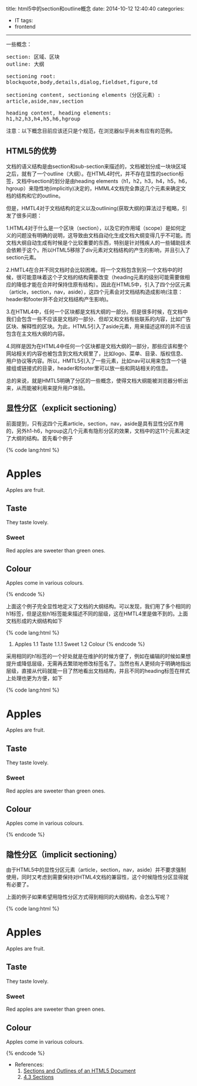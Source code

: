 title: html5中的section和outline概念
date: 2014-10-12 12:40:40
categories:
- IT
tags:
- frontend
---
一些概念：
<pre>
section: 区域、区块
outline: 大纲

sectioning root:
blockquote,body,details,dialog,fieldset,figure,td

sectioning content, sectioning elements（分区元素）:
article,aside,nav,section

heading content, heading elements:
h1,h2,h3,h4,h5,h6,hgroup
</pre>

注意：以下概念目前应该还只是个规范，在浏览器似乎尚未有应有的范例。

## HTML5的优势

文档的语义结构是由section和sub-section来描述的，文档被划分成一块块区域之后，就有了一个outline（大纲）。在HTML4时代，并不存在显性的section标签，文档中section的划分是由heading elements（h1，h2，h3，h4，h5，h6，hgroup）来隐性地(implicitly)决定的，HMML4文档完全靠这几个元素来确定文档的结构和它的outline。

但是，HMTL4对于文档结构的定义以及outlining(获取大纲的)算法过于粗略，引发了很多问题：

1.HTML4对于什么是一个区块（section），以及它的作用域（scope）是如何定义的问题没有明确的说明，这导致由文档自动化生成文档大纲变得几乎不可能。而文档大纲自动生成有时候是个比较重要的东西，特别是针对残疾人的一些辅助技术会依赖于这个。所以HTML5移除了div元素对文档结构的产生的影响，并且引入了section元素。

2.HMTL4在合并不同文档时会比较困难。将一个文档包含到另一个文档中的时候，很可能意味着这个子文档的结构需要改变（heading元素的级别可能需要做相应的降低才能在合并时保持住原有结构）。因此在HTML5中，引入了四个分区元素（article，section，nav，aside），这四个元素会对文档结构造成影响(注意：header和footer并不会对文档结构产生影响)。

3.在HTML4中，任何一个区块都是文档大纲的一部分。但是很多时候，在文档中我们会包含一些不应该是文档的一部分、但却又和文档有些联系的内容，比如广告区块、解释性的区块。为此，HTML5引入了aside元素，用来描述这样的并不应该包含在主文档大纲的内容。

4.同样是因为在HTML4中任何一个区块都是文档大纲的一部分，那些应该和整个网站相关的内容也被包含到文档大纲里了，比如logo、菜单、目录、版权信息、用户协议等内容。所以，HMTL5引入了一些元素，比如nav可以用来包含一个链接组或链接式的目录，header和footer里可以放一些和网站相关的信息。

总的来说，就是HMTL5明确了分区的一些概念，使得文档大纲能被浏览器分析出来，从而能被利用来提升用户体验。


## 显性分区（explicit sectioning）

前面提到，只有这四个元素article，section，nav，aside是具有显性分区作用的，另外h1-h6，hgroup这几个元素有隐形分区的效果，文档中的这11个元素决定了大纲的结构。首先看个例子

{% code lang:html %}
<body>
  <h1>Apples</h1>
  <p>Apples are fruit.</p>
  <section>
    <h1>Taste</h1>
    <p>They taste lovely.</p>
    <section>
      <h1>Sweet</h1>
      <p>Red apples are sweeter than green ones.</p>
    </section>
  </section>
  <section>
    <h1>Colour</h1>
    <p>Apples come in various colours.</p>
  </section>
</body>
{% endcode %}

上面这个例子完全显性地定义了文档的大纲结构。可以发现，我们用了多个相同的h1标签，但是这些h1标签能来描述不同的层级，这在HMTL4里是做不到的。上面文档形成的大纲结构如下

{% code lang:html %}
1. Apples
   1.1 Taste
       1.1.1 Sweet
   1.2 Colour
{% endcode %}

采用相同的h1标签的一个好处就是在维护的时候方便了，例如在编辑的时候如果想提升或降低层级，无需再去繁琐地修改标签名了。当然也有人更倾向于明确地指出层级，直接从代码就能一目了然地看出文档结构，并且不同的heading标签在样式上处理也更为方便，如下

{% code lang:html %}
<body>
  <h1>Apples</h1>
  <p>Apples are fruit.</p>
  <section>
    <h2>Taste</h2>
    <p>They taste lovely.</p>
    <section>
      <h3>Sweet</h3>
      <p>Red apples are sweeter than green ones.</p>
    </section>
  </section>
  <section>
    <h2>Colour</h2>
    <p>Apples come in various colours.</p>
  </section>
</body>
{% endcode %}

## 隐性分区（implicit sectioning）

由于HTML5中的显性分区元素（article，section，nav，aside）并不要求强制使用，同时又考虑到需要保持对HTML4文档的兼容性，这个时候隐性分区显得就有必要了。

上面的例子如果希望用隐性分区方式得到相同的大纲结构，会怎么写呢？

{% code lang:html %}
<body>

  <h1>Apples</h1>
  <p>Apples are fruit.</p>

  <h2>Taste</h2>
  <p>They taste lovely.</p>

  <h3>Sweet</h3>
  <p>Red apples are sweeter than green ones.</p>

  <h2>Colour</h2>
  <p>Apples come in various colours.</p>

</body>
{% endcode %}

- References:
  1. [Sections and Outlines of an HTML5 Document](https://developer.mozilla.org/en-US/docs/Web/Guide/HTML/Sections_and_Outlines_of_an_HTML5_document)
  2. [4.3 Sections](https://html.spec.whatwg.org/multipage/semantics.html#sections)